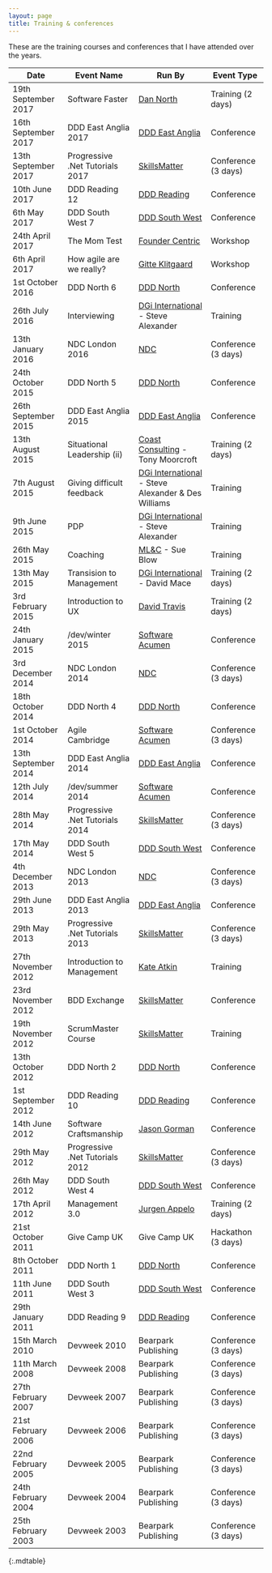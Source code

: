 ```yaml
---
layout: page
title: Training & conferences
---
```


These are the training courses and conferences that I have attended over the years.

| **Date**            | **Event Name**                  | **Run By**                                               | **Event Type**      |
| ------------------- | ------------------------------- | -------------------------------------------------------- | ------------------- |
| 19th September 2017 | Software Faster                 | [Dan North][17]                                          | Training (2 days)   |
| 16th September 2017 | DDD East Anglia 2017            | [DDD East Anglia][8]                                     | Conference          |
| 13th September 2017 | Progressive .Net Tutorials 2017 | [SkillsMatter][6]                                        | Conference (3 days) |
| 10th June 2017      | DDD Reading 12                  | [DDD Reading][1]                                         | Conference          |
| 6th May 2017        | DDD South West 7                | [DDD South West][2]                                      | Conference          |
| 24th April 2017     | The Mom Test                    | [Founder Centric][16]                                    | Workshop            |
| 6th April 2017      | How agile are we really?        | [Gitte Klitgaard][15]                                    | Workshop            |
| 1st October 2016    | DDD North 6                     | [DDD North][3]                                           | Conference          |
| 26th July 2016      | Interviewing                    | [DGi International][12] - Steve Alexander                | Training            |
| 13th January 2016   | NDC London 2016                 | [NDC][9]                                                 | Conference (3 days) |
| 24th October 2015   | DDD North 5                     | [DDD North][3]                                           | Conference          |
| 26th September 2015 | DDD East Anglia 2015            | [DDD East Anglia][8]                                     | Conference          |
| 13th August 2015    | Situational Leadership (ii)     | [Coast Consulting][14] - Tony Moorcroft                  | Training (2 days)   |
| 7th August 2015     | Giving difficult feedback       | [DGi International][12] - Steve Alexander & Des Williams | Training            |
| 9th June 2015       | PDP                             | [DGi International][12] - Steve Alexander                | Training            |
| 26th May 2015       | Coaching                        | [ML&C][13] - Sue Blow                                    | Training            |
| 13th May 2015       | Transision to Management        | [DGi International][12] - David Mace                     | Training (2 days)   |
| 3rd February 2015   | Introduction to UX              | [David Travis][11]                                       | Training (2 days)   |
| 24th January 2015   | /dev/winter 2015                | [Software Acumen][10]                                    | Conference          |
| 3rd December 2014   | NDC London 2014                 | [NDC][9]                                                 | Conference (3 days) |
| 18th October 2014   | DDD North 4                     | [DDD North][3]                                           | Conference          |
| 1st October 2014    | Agile Cambridge                 | [Software Acumen][10]                                    | Conference (3 days) |
| 13th September 2014 | DDD East Anglia 2014            | [DDD East Anglia][8]                                     | Conference          |
| 12th July 2014      | /dev/summer 2014                | [Software Acumen][10]                                    | Conference          |
| 28th May 2014       | Progressive .Net Tutorials 2014 | [SkillsMatter][6]                                        | Conference (3 days) |
| 17th May 2014       | DDD South West 5                | [DDD South West][2]                                      | Conference          |
| 4th December 2013   | NDC London 2013                 | [NDC][9]                                                 | Conference (3 days) |
| 29th June 2013      | DDD East Anglia 2013            | [DDD East Anglia][8]                                     | Conference          |
| 29th May 2013       | Progressive .Net Tutorials 2013 | [SkillsMatter][6]                                        | Conference (3 days) |
| 27th November 2012  | Introduction to Management      | [Kate Atkin][7]                                          | Training            |
| 23rd November 2012  | BDD Exchange                    | [SkillsMatter][6]                                        | Conference          |
| 19th November 2012  | ScrumMaster Course              | [SkillsMatter][6]                                        | Training            |
| 13th October 2012   | DDD North 2                     | [DDD North][3]                                           | Conference          |
| 1st September 2012  | DDD Reading 10                  | [DDD Reading][1]                                         | Conference          |
| 14th June 2012      | Software Craftsmanship          | [Jason Gorman][5]                                        | Conference          |
| 29th May 2012       | Progressive .Net Tutorials 2012 | [SkillsMatter][6]                                        | Conference (3 days) |
| 26th May 2012       | DDD South West 4                | [DDD South West][2]                                      | Conference          |
| 17th April 2012     | Management 3.0                  | [Jurgen Appelo][4]                                       | Training  (2 days)  |
| 21st October 2011   | Give Camp UK                    | Give Camp UK                                             | Hackathon (3 days)  |
| 8th October 2011    | DDD North 1                     | [DDD North][3]                                           | Conference          |
| 11th June 2011      | DDD South West 3                | [DDD South West][2]                                      | Conference          |
| 29th January 2011   | DDD Reading 9                   | [DDD Reading][1]                                         | Conference          |
| 15th March 2010     | Devweek 2010                    | Bearpark Publishing                                      | Conference (3 days) |
| 11th March 2008     | Devweek 2008                    | Bearpark Publishing                                      | Conference (3 days) |
| 27th February 2007  | Devweek 2007                    | Bearpark Publishing                                      | Conference (3 days) |
| 21st February 2006  | Devweek 2006                    | Bearpark Publishing                                      | Conference (3 days) |
| 22nd February 2005  | Devweek 2005                    | Bearpark Publishing                                      | Conference (3 days) |
| 24th February 2004  | Devweek 2004                    | Bearpark Publishing                                      | Conference (3 days) |
| 25th February 2003  | Devweek 2003                    | Bearpark Publishing                                      | Conference (3 days) |
{:.mdtable}

 [1]: http://www.developerdeveloperdeveloper.com
 [2]: http://www.dddsouthwest.com
 [3]: http://dddnorth.co.uk
 [4]: https://management30.com
 [5]: http://www.codemanship.co.uk
 [6]: https://skillsmatter.com
 [7]: http://kateatkin.com
 [8]: https://www.dddeastanglia.com
 [9]: http://www.ndcconferences.com
 [10]: http://www.software-acumen.com
 [11]: http://www.userfocus.co.uk
 [12]: http://dginternational.co.uk
 [13]: http://www.management-learning.co.uk
 [14]: http://coastconsulting.com
 [15]: https://twitter.com/nativewired
 [16]: http://www.foundercentric.com
 [17]: https://dannorth.net
